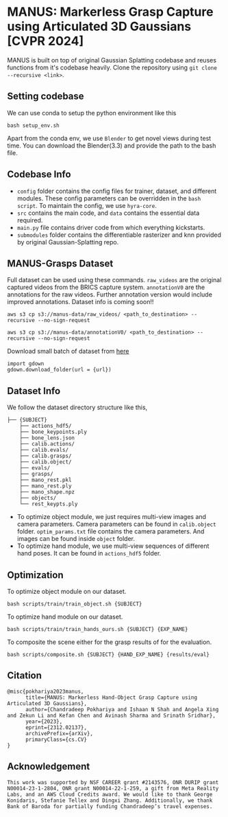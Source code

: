 # MANUS: Markerless Grasp Capture using Articulated 3D Gaussians [CVPR 2024]

MANUS is built on top of original Gaussian Splatting codebase and reuses functions from it's codebase heavily. 
Clone the repository using `git clone --recursive <link>`. 

## Setting codebase
We can use conda to setup the python environment like this
```
bash setup_env.sh
```

Apart from the conda env, we use `Blender` to get novel views during test time. You can download the Blender(3.3) and provide the path to the bash file. 

## Codebase Info
- `config` folder contains the config files for trainer, dataset, and different modules. These config parameters can be overridden in the `bash script`. To maintain the config, we use `hyra-core`.
- `src` contains the main code, and `data` contains the essential data required. 
- `main.py` file contains driver code from which everything kickstarts. 
- `submodules` folder contains the differentiable rasterizer and knn provided by original Gaussian-Splatting repo. 

## MANUS-Grasps Dataset
Full dataset can be used using these commands. `raw_videos` are the original captured videos from the BRICS capture system. `annotationV0` are the annotations for the raw videos. Further annotation version would include improved annotations. 
Dataset info is coming soon!!

`
aws s3 cp s3://manus-data/raw_videos/ <path_to_destination> --recursive --no-sign-request
`

`
aws s3 cp s3://manus-data/annotationV0/ <path_to_destination> --recursive --no-sign-request
`


Download small batch of dataset from [here](https://drive.google.com/drive/folders/15ihoMdU0PFUNkJSJxBpdrMy1lNT7fASu?usp=sharing)

```
import gdown
gdown.download_folder(url = {url})
```

## Dataset Info
We follow the dataset directory structure like this, 

```
├── {SUBJECT}
    ├── actions_hdf5/ 
    ├── bone_keypoints.ply
    ├── bone_lens.json
    ├── calib.actions/ 
    ├── calib.evals/ 
    ├── calib.grasps/ 
    ├── calib.object/ 
    ├── evals/ 
    ├── grasps/ 
    ├── mano_rest.pkl
    ├── mano_rest.ply
    ├── mano_shape.npz
    ├── objects/ 
    └── rest_keypts.ply
```

- To optimize object module, we just requires multi-view images and camera parameters. Camera parameters can be found in `calib.object` folder. `optim_params.txt` file contains the camera parameters. And images can be found inside `object` folder. 
- To optimize hand module, we use multi-view sequences of different hand poses. It can be found in `actions_hdf5` folder. 

## Optimization

To optimize object module on our dataset. 
```
bash scripts/train/train_object.sh {SUBJECT}
```

To optimize hand module on our dataset. 
```
bash scripts/train/train_hands_ours.sh {SUBJECT} {EXP_NAME}
```

To composite the scene either for the grasp results of for the evaluation. 
```
bash scripts/composite.sh {SUBJECT} {HAND_EXP_NAME} {results/eval}
```

## Citation
```
@misc{pokhariya2023manus,
      title={MANUS: Markerless Hand-Object Grasp Capture using Articulated 3D Gaussians}, 
      author={Chandradeep Pokhariya and Ishaan N Shah and Angela Xing and Zekun Li and Kefan Chen and Avinash Sharma and Srinath Sridhar},
      year={2023},
      eprint={2312.02137},
      archivePrefix={arXiv},
      primaryClass={cs.CV}
}
```

## Acknowledgement
```
This work was supported by NSF CAREER grant #2143576, ONR DURIP grant N00014-23-1-2804, ONR grant N00014-22-1-259, a gift from Meta Reality Labs, and an AWS Cloud Credits award. We would like to thank George Konidaris, Stefanie Tellex and Dingxi Zhang. Additionally, we thank Bank of Baroda for partially funding Chandradeep’s travel expenses.
```

